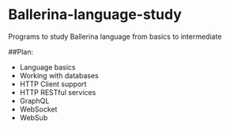 # Ballerina-language-study
Programs to study Ballerina language from basics to intermediate

##Plan:

* Language basics
* Working with databases
* HTTP Client support
* HTTP RESTful services
* GraphQL
* WebSocket
* WebSub
